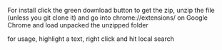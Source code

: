For install click the green download button to get the zip, unzip the file (unless you git clone it) and go into chrome://extensions/ on Google Chrome and load unpacked the unzipped folder


for usage, highlight a text, right click and hit local search
